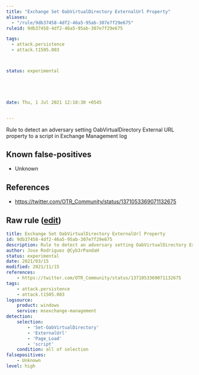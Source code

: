 ```yaml
---
title: "Exchange Set OabVirtualDirectory ExternalUrl Property"
aliases:
  - "/rule/9db37458-4df2-46a5-95ab-307e7f29e675"
ruleid: 9db37458-4df2-46a5-95ab-307e7f29e675

tags:
  - attack.persistence
  - attack.t1505.003



status: experimental





date: Thu, 1 Jul 2021 12:18:30 +0545


---
```


Rule to detect an adversary setting OabVirtualDirectory External URL property to a script in Exchange Management log

<!--more-->


## Known false-positives

* Unknown



## References

* https://twitter.com/OTR_Community/status/1371053369071132675


## Raw rule ([edit](https://github.com/SigmaHQ/sigma/edit/master/rules/windows/builtin/msexchange/win_set_oabvirtualdirectory_externalurl.yml))
```yaml
title: Exchange Set OabVirtualDirectory ExternalUrl Property
id: 9db37458-4df2-46a5-95ab-307e7f29e675
description: Rule to detect an adversary setting OabVirtualDirectory External URL property to a script in Exchange Management log
author: Jose Rodriguez @Cyb3rPandaH
status: experimental
date: 2021/03/15
modified: 2021/11/15
references:
    - https://twitter.com/OTR_Community/status/1371053369071132675
tags:
    - attack.persistence
    - attack.t1505.003
logsource:
    product: windows
    service: msexchange-management
detection:
    selection:
        - 'Set-OabVirtualDirectory'
        - 'ExternalUrl'
        - 'Page_Load'
        - 'script'
    condition: all of selection
falsepositives:
    - Unknown
level: high

```
